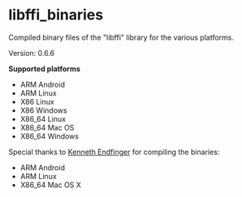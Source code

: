 libffi_binaries
=====

Compiled binary files of the "libffi" library for the various platforms.

Version: 0.6.6

**Supported platforms**

- ARM Android
- ARM Linux
- X86 Linux
- X86 Windows
- X86_64 Linux
- X86_64 Mac OS
- X86_64 Windows

Special thanks to [Kenneth Endfinger](https://github.com/kaendfinger) for compiling the binaries:

- ARM Android
- ARM Linux
- X86_64 Mac OS X
